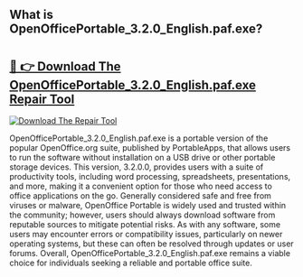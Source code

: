 ## What is OpenOfficePortable_3.2.0_English.paf.exe? 

# <h2><a href="https://exedetect.com/download.php?OpenOfficePortable_3.2.0_English.paf.exe">🔗 👉 Download The OpenOfficePortable_3.2.0_English.paf.exe Repair Tool</a></h2>

[![Download The Repair Tool](https://exedetect.com/download-button.jpg)](https://exedetect.com/download.php?OpenOfficePortable_3.2.0_English.paf.exe)

OpenOfficePortable_3.2.0_English.paf.exe is a portable version of the popular OpenOffice.org suite, published by PortableApps, that allows users to run the software without installation on a USB drive or other portable storage devices. This version, 3.2.0.0, provides users with a suite of productivity tools, including word processing, spreadsheets, presentations, and more, making it a convenient option for those who need access to office applications on the go. Generally considered safe and free from viruses or malware, OpenOffice Portable is widely used and trusted within the community; however, users should always download software from reputable sources to mitigate potential risks. As with any software, some users may encounter errors or compatibility issues, particularly on newer operating systems, but these can often be resolved through updates or user forums. Overall, OpenOfficePortable_3.2.0_English.paf.exe remains a viable choice for individuals seeking a reliable and portable office suite.